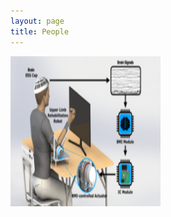 ```yaml
---
layout: page
title: People
---
```

<html>
  <head>
    <meta name="viewport" content="width=device-width, initial-scale=1">
    <style>
      img {
        height: 240px;
        width: 240px;
      }
   </style>
  </head> 
 </html>

<img src="/assets/newfigure.png" alt="Test">

      
        
      
      
     


